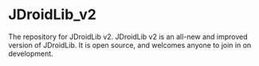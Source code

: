 # JDroidLib_v2
The repository for JDroidLib v2. JDroidLib v2 is an all-new and improved version of JDroidLib. It is open source, and welcomes anyone to join in on development.
